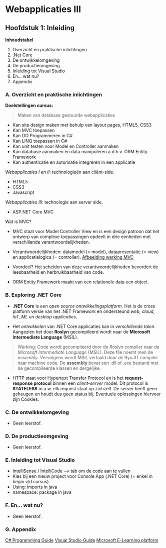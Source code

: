 # Webapplicaties III

## Hoofdstuk 1: Inleiding

**Inhoudstabel**

1. Overzicht en praktische inlichtingen
2. .Net Core
3. De ontwikkelomgeving
4. De productieomgeving
5. Inleiding tot Visual Studio
6. En... wat nu?
7. Appendix



### A. Overzicht en praktische inlichtingen

**Doelstellingen cursus:**

> Maken van database gestuurde webapplicaties

- Kan site design maken met behulp van layout pages, HTML5, CSS3
- Kan MVC toepassen
- Kan OO Programmeren in C#
- Kan LINQ toepassen in C#
- Kan unit testen voor Model en Controller aanmaken
- Kan database aanmaken en data manipuleren a.d.h.v. ORM Entity Framework
- Kan authenticatie en autorisatie integreren in een applicatie



*Webapplicaties I en II*: technologieën aan cliënt-side.

- HTML5
- CSS3
- Javascript

*Webapplicaties III*: technologie aan server side.

- ASP.NET Core MVC



Wat is MVC?

- MVC staat voor Model Controller View en is een design patroon dat het ontwerp van complexe toepassingen opdeelt in drie eenheden met verschillende verantwoordelijkheden. 
- Verantwoordelijkheden: datamodel (= model), datapresentatie (= view) en applicatielogica (= controller). [Afbeelding werking MVC](https://github.com/DeSmetElias/Webapplicaties_III/blob/master/Lessen/Afbeeldingen/MVC%20Explained.png)
- Voordeel? Het scheiden van deze verantwoordelijkheden bevordert de leesbaarheid en herbruikbaarheid van code.

- ORM Entity Framework maakt van een relationele data een object.

### B. Exploring .NET Core

- **.NET Core** is een *open source ontwikkelingsplatform.* Het is de cross platform versie van het .NET Framework en ondersteund *web, cloud, IoT, ML en desktop applicaties*.

- Het *ontwikkelen* van .NET Core applicaties kan in *verschillende talen*. Aangezien het door **Roslyn** gecompileerd wordt naar de **Microsoft Intermediate Language** (MSIL).

>Werking: Code wordt gecompileerd door de *Roslyn* compiler naar de *Microsoft Intermediate Language* (MSIL). Deze file noemt men de *assembly*. Vervolgens wordt MSIL vertaald door de RyuJIT compiler naar machine code. De **assembly** bevat een .dll of .exe bestand met de gecompileerde klassen en dergelijke.

- HTTP staat voor Hypertext Transfer Protocol en is het **request-response protocol** binnen een *client-server* model. Dit protocol is **STATELESS** m.a.w. elk request staat op zichzelf. De server heeft geen geheugen en houdt dus geen status bij. Eventuele oplossingen hiervoor zijn Cookies.



### C. De ontwikkelomgeving

- Geen leerstof.

### D. De productieomgeving

- Geen leerstof.

### E. Inleiding tot Visual Studio

- IntelliSense / IntelliCode --> tab om de code aan te vullen
- Kies bij een nieuw project voor Console App (.NET Core) (= enkel in begin v/d cursus)
- Using: imports in java
- namespace: package in java 

### F. En... wat nu?

- Geen leerstof.

### G. Appendix

[C# Programming Guide](https://docs.microsoft.com/en-us/dotnet/csharp/programming-guide/)
[Visual Studio Guide](https://docs.microsoft.com/nl-nl/visualstudio/windows/?view=vs-2019&amp;preserve-view=true)
[Microsoft E-Learning platform](https://channel9.msdn.com/)








